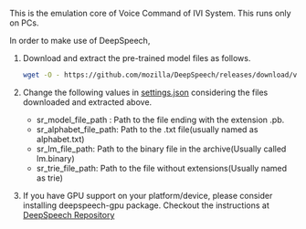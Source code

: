 This is the emulation core of Voice Command of IVI System.
This runs only on PCs.

In order to make use of DeepSpeech,
1. Download and extract the pre-trained model files as follows.
    ```bash
    wget -O - https://github.com/mozilla/DeepSpeech/releases/download/v0.1.1/deepspeech-0.1.1-models.tar.gz | tar xvfz -
    ```
2. Change the following values in [settings.json](settings.json) considering the files downloaded and extracted above.
    * sr_model_file_path : Path to the file ending with the extension .pb.
    * sr_alphabet_file_path: Path to the .txt file(usually named as alphabet.txt)
    * sr_lm_file_path: Path to the binary file in the archive(Usually called lm.binary)
    * sr_trie_file_path: Path to the file without extensions(Usually named as trie)
    
3. If you have GPU support on your platform/device, please consider installing deepspeech-gpu package. Checkout the instructions at [DeepSpeech Repository](https://github.com/mozilla/DeepSpeech)